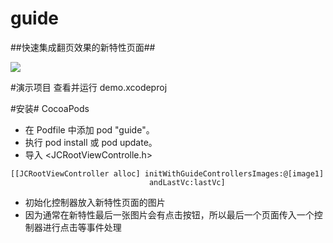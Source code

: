 # guide
##快速集成翻页效果的新特性页面##

![](https://raw.githubusercontent.com/DreamCatcherJ/guide/master/demo/screenshots/guide.gif)

#演示项目
查看并运行 demo.xcodeproj

#安装#
CocoaPods

- 在 Podfile 中添加 pod "guide"。
- 执行 pod install 或 pod update。
- 导入 \<JCRootViewControlle.h\>

```
[[JCRootViewController alloc] initWithGuideControllersImages:@[image1]
							   andLastVc:lastVc]
```

- 初始化控制器放入新特性页面的图片
- 因为通常在新特性最后一张图片会有点击按钮，所以最后一个页面传入一个控制器进行点击等事件处理